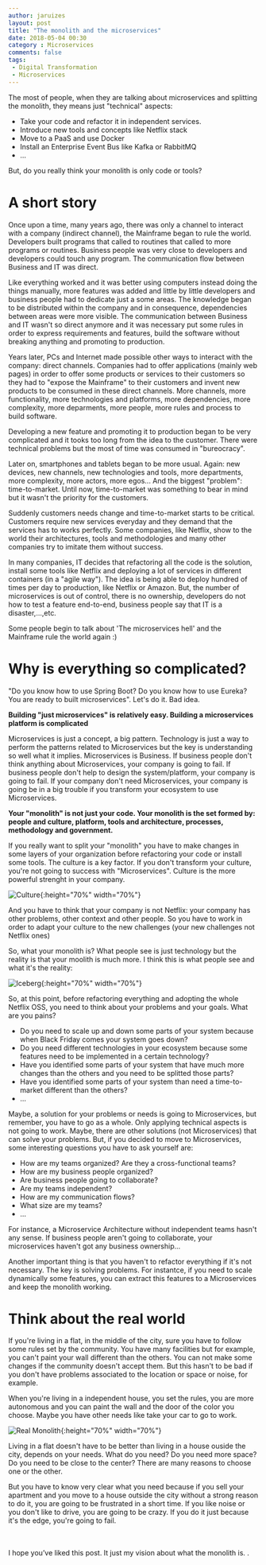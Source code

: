 ```yaml
---
author: jaruizes
layout: post
title: "The monolith and the microservices"
date: 2018-05-04 00:30
category : Microservices
comments: false
tags:
 - Digital Transformation
 - Microservices
---
```


The most of people, when they are talking about microservices and splitting the monolith, they means just "technical" aspects:
- Take your code and refactor it in independent services.
- Introduce new tools and concepts like Netflix stack
- Move to a PaaS and use Docker
- Install an Enterprise Event Bus like Kafka or RabbitMQ
- ...

But, do you really think your monolith is only code or tools?


# A short story

Once upon a time, many years ago, there was only a channel to interact with a company (indirect channel), the Mainframe began to rule the world. Developers built programs that called
to routines that called to more programs or routines. Business people was very close to developers and developers could touch any program. The communication flow between Business and IT was
direct.

Like everything worked and it was better using computers instead doing the things manually, more features was added and little by little developers and business people had to dedicate just
a some areas. The knowledge began to be distributed within the company and in consequence, dependencies between areas were more visible. The communication between Business and IT wasn't
so direct anymore and it was necessary put some rules in order to express requirements and features, build the software without breaking anything and promoting to production.

Years later, PCs and Internet made possible other ways to interact with the company: direct channels. Companies had to offer applications (mainly web pages) in order to offer some products or
services to their customers so they had to "expose the Mainframe" to their customers and invent new products to be consumed in these direct channels. More channels, more functionality, more
technologies and platforms, more dependencies, more complexity, more deparments, more people, more rules and process to build software.

Developing a new feature and promoting it to production began to be very complicated and it tooks too long from the idea to the customer. There were technical problems but the most of time was
consumed in "bureocracy".

Later on, smartphones and tablets began to be more usual. Again: new devices, new channels, new technologies and tools, more departments, more complexity, more actors, more egos... And the biggest "problem":
time-to-market. Until now, time-to-market was something to bear in mind but it wasn't the priority for the customers.

Suddenly customers needs change and time-to-market starts to be critical. Customers require new services everyday and they demand that the services has to works perfectly. Some companies, like
Netflix, show to the world their architectures, tools and methodologies and many other companies try to imitate them without success.

In many companies, IT decides that refactoring all the code is the solution, install some tools like Netflix and deploying a lot of services in different containers (in a "agile way"). The idea is
being able to deploy hundred of times per day to production, like Netflix or Amazon. But, the number of microservices is out of control, there is no ownership, developers do not how to test a
feature end-to-end, business people say that IT is a disaster,...,etc.

Some people begin to talk about 'The microservices hell' and the Mainframe rule the world again :)



# Why is everything so complicated?

"Do you know how to use Spring Boot? Do you know how to use Eureka? You are ready to built microservices". Let's do it. Bad idea.

__Building "just microservices" is relatively easy. Building a microservices platform is complicated__

Microservices is just a concept, a big pattern. Technology is just a way to perform the patterns related to Microservices but the key is understanding so well what it implies. Microservices is Business. If business people don't think anything about
Microservices, your company is going to fail. If business people don't help to design the system/platform, your company is going to fail. If your company don't need Microservices, your company is going be in a big trouble if you transform your ecosystem to
use Microservices.

__Your "monolith" is not just your code. Your monolith is the set formed by: people and culture, platform, tools and architecture, processes, methodology and government.__

If you really want to split your "monolith" you have to make changes in some layers of your organization before refactoring your code or install some tools.
The culture is a key factor. If you don't transform your culture, you're not going to success with "Microservices". Culture is the more powerful strenght in your company.

![Culture](/images/monolith/culture.png){:height="70%" width="70%"}

And you have to think that your company is not Netflix: your company has other problems, other context and other people. So you have to work in order to adapt your culture to the new challenges (your new challenges not Netflix ones)

So, what your monolith is? What people see is just technology but the reality is that your moolith is much more. I think this is what people see and what it's the reality:

![Iceberg](/images/monolith/iceberg.png){:height="70%" width="70%"}

So, at this point, before refactoring everything and adopting the whole Netflix OSS, you need to think about your problems and your goals. What are you pains?

- Do you need to scale up and down some parts of your system because when Black Friday comes your system goes down?
- Do you need different technologies in your ecosystem because some features need to be implemented in a certain technology?
- Have you identified some parts of your system that have much more changes than the others and you need to be splitted those parts?
- Have you identified some parts of your system than need a time-to-market different than the others?
- ...

Maybe, a solution for your problems or needs is going to Microservices, but remember, you have to go as a whole. Only applying technical aspects is not going to work.
Maybe, there are other solutions (not Microservices) that can solve your problems. But, if you decided to move to Microservices, some interesting questions you have to ask yourself are:

- How are my teams organized? Are they a cross-functional teams?
- How are my business people organized?
- Are business people going to collaborate?
- Are my teams independent?
- How are my communication flows?
- What size are my teams?
- ...

For instance, a Microservice Architecture without independent teams hasn't any sense. If business people aren't going to collaborate, your microservices haven't got any business ownership...

Another important thing is that you haven't to refactor everything if it's not necessary. The key is solving problems. For instantce, if you need to scale dynamically some features, you can extract this features to a Microservices and
keep the monolith working.


# Think about the real world

If you're living in a flat, in the middle of the city, sure you have to follow some rules set by the community. You have many facilities but for example, you can't paint your wall different than the others.
You can not make some changes if the community doesn't accept them. But this hasn't to be bad if you don't have problems associated to the location or space or noise, for example.

When you're living in a independent house, you set the rules, you are more autonomous and you can paint the wall and the door of the color you choose. Maybe you have other needs like take your car to go to work.

![Real Monolith](/images/monolith/real-monolith.png){:height="70%" width="70%"}

Living in a flat doesn't have to be better than living in a house ouside the city, depends on your needs. What do you need? Do you need more space? Do you need to be close to the center? There are many reasons to choose one or the other.

But you have to know very clear what you need because if you sell your apartment and you move to a house outside the city without a strong reason to do it, you are going to be frustrated in a short time. If you like noise or you don't like to
drive, you are going to be crazy. If you do it just because it's the edge, you're going to fail.


<br/>
<br/>
I hope you’ve liked this post. It just my vision about what the monolith is.
.

